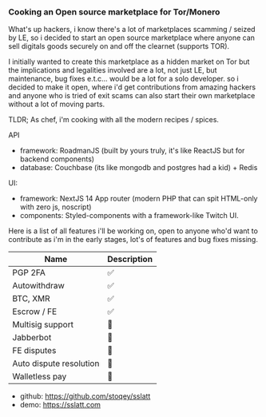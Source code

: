 ### Cooking an Open source marketplace for Tor/Monero

What's up hackers, i know there's a lot of marketplaces scamming / seized by LE, so i decided to start an open source marketplace where anyone can sell digitals goods securely on and off the clearnet (supports TOR).

I initially wanted to create this marketplace as a hidden market on Tor but the implications and legalities involved are a lot, not just LE, but maintenance, bug fixes e.t.c...  would be a lot for a solo developer. so i decided to make it open, where i'd get contributions from amazing hackers and anyone who is tried of exit scams can also start their own marketplace without a lot of moving parts.

TLDR;
As chef, i'm cooking with all the modern recipes  / spices.

API 
 - framework: RoadmanJS (built by yours truly, it's like ReactJS but for backend components)
 - database: Couchbase (its like mongodb and postgres had a kid) + Redis 

UI:
 - framework: NextJS 14 App router (modern PHP that can spit HTML-only with zero js, noscript)
 - components: Styled-components with a framework-like Twitch UI.

Here is a list of all features i'll be working on, open to anyone who'd want to contribute as i'm in the early stages, lot's of features and bug fixes missing.


| Name                    | Description |
| ----------------------- | ----------- |
| PGP 2FA                 | ✅          |
| Autowithdraw            | ✅          |
| BTC, XMR                | ✅          |
| Escrow / FE             | ✅          |
| Multisig support        | 🔄          |
| Jabberbot               | 🔄          |
| FE disputes             | 🔄          |
| Auto dispute resolution | 🔄          |
| Walletless pay          | 🔄          |

- github: https://github.com/stoqey/sslatt 
- demo: https://sslatt.com